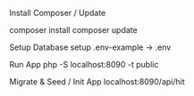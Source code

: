 

Install Composer / Update

composer install 
composer update

Setup Database
setup .env-example -> .env 

Run App
php -S localhost:8090 -t public


Migrate & Seed / Init App
localhost:8090/api/hit


